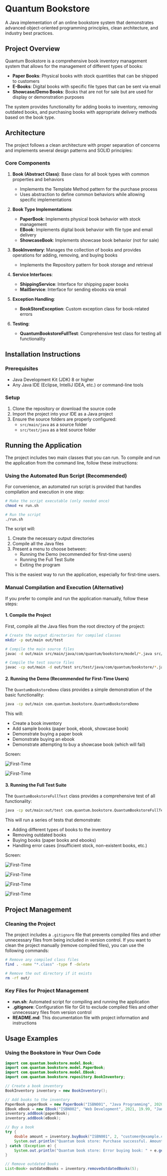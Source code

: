 # Quantum Bookstore

A Java implementation of an online bookstore system that demonstrates advanced object-oriented programming principles, clean architecture, and industry best practices.

## Project Overview

Quantum Bookstore is a comprehensive book inventory management system that allows for the management of different types of books:

- **Paper Books**: Physical books with stock quantities that can be shipped to customers
- **E-Books**: Digital books with specific file types that can be sent via email
- **Showcase/Demo Books**: Books that are not for sale but are used for display or demonstration purposes

The system provides functionality for adding books to inventory, removing outdated books, and purchasing books with appropriate delivery methods based on the book type.

## Architecture

The project follows a clean architecture with proper separation of concerns and implements several design patterns and SOLID principles:

### Core Components

1. **Book (Abstract Class)**: Base class for all book types with common properties and behaviors
   - Implements the Template Method pattern for the purchase process
   - Uses abstraction to define common behaviors while allowing specific implementations

2. **Book Type Implementations**:
   - **PaperBook**: Implements physical book behavior with stock management
   - **EBook**: Implements digital book behavior with file type and email delivery
   - **ShowcaseBook**: Implements showcase book behavior (not for sale)

3. **BookInventory**: Manages the collection of books and provides operations for adding, removing, and buying books
   - Implements the Repository pattern for book storage and retrieval

4. **Service Interfaces**:
   - **ShippingService**: Interface for shipping paper books
   - **MailService**: Interface for sending ebooks via email

5. **Exception Handling**:
   - **BookStoreException**: Custom exception class for book-related errors

6. **Testing**:
   - **QuantumBookstoreFullTest**: Comprehensive test class for testing all functionality

## Installation Instructions

### Prerequisites

- Java Development Kit (JDK) 8 or higher
- Any Java IDE (Eclipse, IntelliJ IDEA, etc.) or command-line tools

### Setup

1. Clone the repository or download the source code
2. Import the project into your IDE as a Java project
3. Ensure the source folders are properly configured:
   - `src/main/java` as a source folder
   - `src/test/java` as a test source folder

## Running the Application

The project includes two main classes that you can run. To compile and run the application from the command line, follow these instructions:

### Using the Automated Run Script (Recommended)

For convenience, an automated run script is provided that handles compilation and execution in one step:

```bash
# Make the script executable (only needed once)
chmod +x run.sh

# Run the script
./run.sh
```

The script will:

1. Create the necessary output directories
2. Compile all the Java files
3. Present a menu to choose between:
   - Running the Demo (recommended for first-time users)
   - Running the Full Test Suite
   - Exiting the program

This is the easiest way to run the application, especially for first-time users.

### Manual Compilation and Execution (Alternative)

If you prefer to compile and run the application manually, follow these steps:

#### 1. Compile the Project

First, compile all the Java files from the root directory of the project:

```bash
# Create the output directories for compiled classes
mkdir -p out/main out/test

# Compile the main source files
javac -d out/main src/main/java/com/quantum/bookstore/model/*.java src/main/java/com/quantum/bookstore/service/*.java src/main/java/com/quantum/bookstore/repository/*.java src/main/java/com/quantum/bookstore/exception/*.java src/main/java/com/quantum/bookstore/*.java

# Compile the test source files
javac -cp out/main -d out/test src/test/java/com/quantum/bookstore/*.java
```

#### 2. Running the Demo (Recommended for First-Time Users)

The `QuantumBookstoreDemo` class provides a simple demonstration of the basic functionality:

```bash
java -cp out/main com.quantum.bookstore.QuantumBookstoreDemo
```

This will:

- Create a book inventory
- Add sample books (paper book, ebook, showcase book)
- Demonstrate buying a paper book
- Demonstrate buying an ebook
- Demonstrate attempting to buy a showcase book (which will fail)

Screen:

![First-Time](https://github.com/7amo10/Fawry-Quantum-Bookstore/blob/main/imgs/first-time-1.png)

![First-Time](https://github.com/7amo10/Fawry-Quantum-Bookstore/blob/main/imgs/first-time-2.png)

#### 3. Running the Full Test Suite

The `QuantumBookstoreFullTest` class provides a comprehensive test of all functionality:

```bash
java -cp out/main:out/test com.quantum.bookstore.QuantumBookstoreFullTest
```

This will run a series of tests that demonstrate:

- Adding different types of books to the inventory
- Removing outdated books
- Buying books (paper books and ebooks)
- Handling error cases (insufficient stock, non-existent books, etc.)

Screen:

![First-Time](https://github.com/7amo10/Fawry-Quantum-Bookstore/blob/main/imgs/Full-test-1.png)

![First-Time](https://github.com/7amo10/Fawry-Quantum-Bookstore/blob/main/imgs/Full-test-2.png)

![First-Time](https://github.com/7amo10/Fawry-Quantum-Bookstore/blob/main/imgs/Full-test-3.png)

![First-Time](https://github.com/7amo10/Fawry-Quantum-Bookstore/blob/main/imgs/Full-test-4.png)

## Project Management

### Cleaning the Project

The project includes a `.gitignore` file that prevents compiled files and other unnecessary files from being included in version control. If you want to clean the project manually (remove compiled files), you can use the following commands:

```bash
# Remove any compiled class files
find . -name "*.class" -type f -delete

# Remove the out directory if it exists
rm -rf out/
```

### Key Files for Project Management

- **run.sh**: Automated script for compiling and running the application
- **.gitignore**: Configuration file for Git to exclude compiled files and other unnecessary files from version control
- **README.md**: This documentation file with project information and instructions

## Usage Examples

### Using the Bookstore in Your Own Code

```java
import com.quantum.bookstore.model.Book;
import com.quantum.bookstore.model.PaperBook;
import com.quantum.bookstore.model.EBook;
import com.quantum.bookstore.repository.BookInventory;

// Create a book inventory
BookInventory inventory = new BookInventory();

// Add books to the inventory
PaperBook paperBook = new PaperBook("ISBN001", "Java Programming", 2020, 29.99, "John Doe", 10);
EBook eBook = new EBook("ISBN002", "Web Development", 2021, 19.99, "Jane Smith", "PDF");
inventory.addBook(paperBook);
inventory.addBook(eBook);

// Buy a book
try {
    double amount = inventory.buyBook("ISBN001", 2, "customer@example.com", "123 Main St, City, Country");
    System.out.println("Quantum book store: Purchase successful. Amount paid: $" + amount);
} catch (Exception e) {
    System.out.println("Quantum book store: Error buying book: " + e.getMessage());
}

// Remove outdated books
List<Book> outdatedBooks = inventory.removeOutdatedBooks(5);
```
